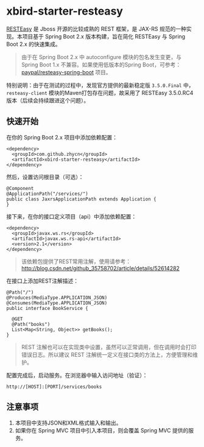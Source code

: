 ﻿# xbird-starter-resteasy

[RESTEasy](http://resteasy.jboss.org/) 是 Jboss 开源的比较成熟的 REST 框架，是 JAX-RS 规范的一种实现。本项目基于 Spring Boot 2.x 版本构建，旨在简化 RESTEasy 与 Spring Boot 2.x 的快速集成。

> 由于在 Spring Boot 2.x 中 autoconfigure 模块的包名发生变更，与 Spring Boot 1.x 不兼容。如果使用低版本的Spring Boot，可参考：[paypal/resteasy-spring-boot](https://github.com/paypal/resteasy-spring-boot) 项目。

特别说明：由于在测试的过程中，发现官方提供的最新稳定版 `3.5.0.Final` 中，`resteasy-client` 模块的Maven打包存在问题，故采用了 RESTEasy 3.5.0.RC4 版本（后续会持续跟进这个问题）。

## 快速开始

在你的 Spring Boot 2.x 项目中添加依赖配置：

```
<dependency>
  <groupId>com.github.zhycn</groupId>
  <artifactId>xbird-starter-resteasy</artifactId>
</dependency>
```

然后，设置访问根目录（可选）：

```
@Component
@ApplicationPath("/services/")
public class JaxrsApplicationPath extends Application {
}
```

接下来，在你的接口定义项目（api）中添加依赖配置：

```
<dependency>
  <groupId>javax.ws.rs</groupId>
  <artifactId>javax.ws.rs-api</artifactId>
  <version>2.1</version>
</dependency>
```

> 该依赖包提供了REST常用注解，使用请参考：http://blog.csdn.net/github_35758702/article/details/52614282

在接口上添加REST注解描述：

```
@Path("/")
@Produces(MediaType.APPLICATION_JSON)
@Consumes(MediaType.APPLICATION_JSON)
public interface BookService {

  @GET
  @Path("books")
  List<Map<String, Object>> getBooks();
}
```

> REST 注解也可以在实现类中设置，虽然可以正常调用，但在调用时会打印错误日志。所以建议 REST 注解统一定义在接口类的方法上，方便管理和维护。

配置完成后，启动服务。在浏览器中输入访问地址（验证）：

```
http://[HOST]:[PORT]/services/books
```

## 注意事项

1. 本项目中支持JSON和XML格式输入和输出。
2. 如果你在 Spring MVC 项目中引入本项目，则会覆盖 Spring MVC 提供的服务。